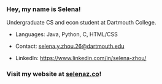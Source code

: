 ### Hey, my name is Selena!
 
Undergraduate CS and econ student at Dartmouth College.

- Languages: Java, Python, C, HTML/CSS

- Contact: selena.y.zhou.26@dartmouth.edu

- LinkedIn: https://www.linkedin.com/in/selena-zhou/

### Visit my website at [selenaz.co](https://selenaz.co/)!
